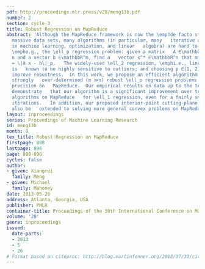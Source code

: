 ```yaml
---
pdf: http://proceedings.mlr.press/v28/meng13b.pdf
number: 2
section: cycle-3
title: Robust Regression on MapReduce
abstract: 'Although the MapReduce framework is now the \emphde facto standard for   analyzing
  massive data sets, many algorithms (in particular, many   iterative algorithms popular
  in machine learning, optimization, and linear   algebra) are hard to fit into MapReduce.   Consider,
  \emphe.g., the \ell_p regression problem: given a matrix   A ∈\mathbbR^m \times
  n and a vector b ∈\mathbbR^m, find a   vector x^* ∈\mathbbR^n that minimizes f(x)
  = \|A x - b\|_p.   The widely-used \ell_2 regression, \emphi.e., linear least-squares,
  is   known to be highly sensitive to outliers; and choosing p ∈[1, 2) can   help
  improve robustness.  In this work, we propose an efficient algorithm for solving
  strongly   over-determined (m ≫n) robust \ell_p regression problems to moderate
  precision on   MapReduce.  Our empirical results on data up to the terabyte scale
  demonstrate   that our algorithm is a significant improvement over traditional iterative
  algorithms on MapReduce   for \ell_1 regression, even for a fairly small number   of
  iterations.   In addition, our proposed interior-point cutting-plane method can
  also be   extended to solving more general convex problems on MapReduce.'
layout: inproceedings
series: Proceedings of Machine Learning Research
id: meng13b
month: 0
tex_title: Robust Regression on MapReduce
firstpage: 888
lastpage: 896
page: 888-896
cycles: false
author:
- given: Xiangrui
  family: Meng
- given: Michael
  family: Mahoney
date: 2013-05-26
address: Atlanta, Georgia, USA
publisher: PMLR
container-title: Proceedings of the 30th International Conference on Machine Learning
volume: '28'
genre: inproceedings
issued:
  date-parts:
  - 2013
  - 5
  - 26
# Format based on citeproc: http://blog.martinfenner.org/2013/07/30/citeproc-yaml-for-bibliographies/
---
```


